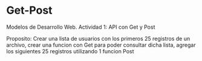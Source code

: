 # Get-Post
Modelos de Desarrollo Web. Actividad 1: API con Get y Post

Proposito: 
Crear una lista de usuarios con los primeros 25 registros de un archivo, 
crear una funcion con Get para poder consultar dicha lista,
agregar los siguientes 25 registros utilizando 1 funcion Post 
